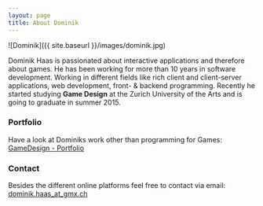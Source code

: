 ```yaml
---
layout: page
title: About Dominik
---
```



![Dominik]({{ site.baseurl }}/images/dominik.jpg)


Dominik Haas is passionated about interactive applications and therefore about games. He has been working for more than 10 years in software development. Working in different fields like rich client and client-server applications, web development, front- & backend programming. Recently he started studying **Game Design** at the Zurich University of the Arts and is going to graduate in summer 2015.


### Portfolio

Have a look at Dominiks work other than programming for Games:
[GameDesign - Portfolio](http://www.dominikhaas.ch)





### Contact

Besides the different online platforms feel free to contact via email:
[dominik.haas_at_gmx.ch](mailto:dominik.haas_at_gmx.ch)